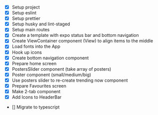 - [x] Setup project
- [x] Setup eslint
- [x] Setup prettier
- [x] Setup husky and lint-staged
- [x] Setup main routes
- [x] Create a template with expo status bar and bottom navigation
- [x] Create ViewContainer component (View) to align items to the middle
- [x] Load fonts into the App
- [x] Hook up icons
- [x] Create bottom navigation component
- [x] Prepare home screen
- [x] PostersSlider component (take array of posters)
- [x] Poster component (small/medium/big)
- [x] Use posters slider to re-create trending now component
- [x] Prepare Favourites screen
- [x] Make 2-tab component
- [x] Add Icons to HeaderBar
- [] Migrate to typescript

